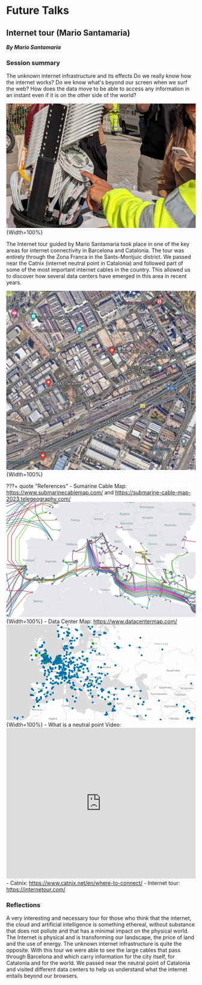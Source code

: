 # **Future Talks**
## Internet tour (Mario Santamaria)
***By Mario Santamaria***

### Session summary

The unknown internet infrastructure and its effects
Do we really know how the internet works? Do we know what's beyond our screen when we surf the web? How does the data move to be able to access any information in an instant even if it is on the other side of the world?

![InternetTour](../../images/InternetTour1.JPG){Width=100%}

The Internet tour guided by Mario Santamaria took place in one of the key areas for internet connectivity in Barcelona and Catalonia. The tour was entirely through the Zona Franca in the Sants-Montjuic district. We passed near the Catnix (internet neutral point in Catalonia) and followed part of some of the most important internet cables in the country. This allowed us to discover how several data centers have emerged in this area in recent years.

![InternetTour](../../images/InternetTourMap.JPG){Width=100%}


???+ quote "References"
    - Sumarine Cable Map: https://www.submarinecablemap.com/ and https://submarine-cable-map-2023.telegeography.com/
    ![Submarine cables map](../../images/SubmarineCablesMap.png){Width=100%}
    - Data Center Map: https://www.datacentermap.com/
    ![Data center map](../../images/DataCenterMap.PNG){Width=100%}
    - What is a neutral point Video: 
    <iframe width="100%" height="400" src="https://www.youtube.com/embed/7oa80cSU1Rg?si=5ozk79DkKCYhIjyl" title="YouTube video player" frameborder="0" allow="accelerometer; autoplay; clipboard-write; encrypted-media; gyroscope; picture-in-picture; web-share" allowfullscreen></iframe>
    - Catnix: https://www.catnix.net/en/where-to-connect/
    - Internet tour: https://internetour.com/



### Reflections
A very interesting and necessary tour for those who think that the internet, the cloud and artificial intelligence is something ethereal, without substance that does not pollute and that has a minimal impact on the physical world. The Internet is physical and is transforming our landscape, the price of land and the use of energy. The unknown internet infrastructure is quite the opposite. With this tour we were able to see the large cables that pass through Barcelona and which carry information for the city itself, for Catalonia and for the world. We passed near the neutral point of Catalonia and visited different data centers to help us understand what the internet entails beyond our browsers.

